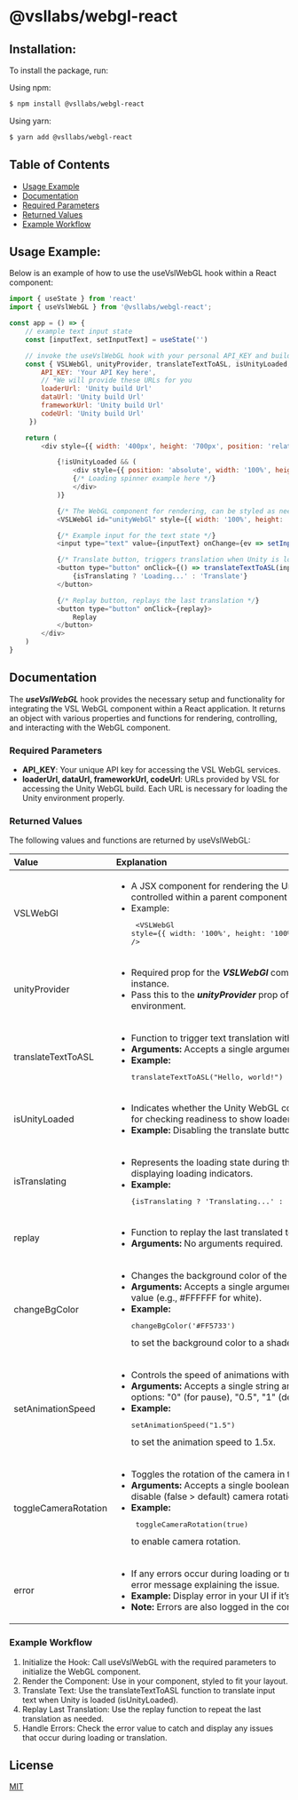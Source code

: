 # @vsllabs/webgl-react


## Installation:

To install the package, run:

Using npm:
```bash
$ npm install @vsllabs/webgl-react
```

Using yarn:
```bash
$ yarn add @vsllabs/webgl-react
```


## Table of Contents

- [Usage Example](#usage-example)
- [Documentation](#documentation)
- [Required Parameters](#required-parameters)
- [Returned Values](#returned-values)
- [Example Workflow](#example-workflow)


## Usage Example:

Below is an example of how to use the useVslWebGL hook within a React component:


```js
import { useState } from 'react'
import { useVslWebGL } from '@vsllabs/webgl-react';

const app = () => {
    // example text input state
    const [inputText, setInputText] = useState('')

    // invoke the useVslWebGL hook with your personal API_KEY and build URLs
    const { VSLWebGl, unityProvider, translateTextToASL, isUnityLoaded, isTranslating, replay } = useVslWebGL({
        API_KEY: 'Your API Key here',
        // *We will provide these URLs for you
        loaderUrl: 'Unity build Url'
        dataUrl: 'Unity build Url'
        frameworkUrl: 'Unity build Url'
        codeUrl: 'Unity build Url'
     })

    return (
        <div style={{ width: '400px', height: '700px', position: 'relative', margin: 'auto' }}>

            {!isUnityLoaded && (
                <div style={{ position: 'absolute', width: '100%', height: '100%', top: 0, left: 0, background: '#999' }}>
                {/* Loading spinner example here */}
                </div>
            )}

            {/* The WebGL component for rendering, can be styled as needed */}
            <VSLWebGl id="unityWebGl" style={{ width: '100%', height: '100%' }} unityProvider={unityProvider} />

            {/* Example input for the text state */}
            <input type="text" value={inputText} onChange={ev => setInputText(ev.target.value)} />

            {/* Translate button, triggers translation when Unity is loaded and input is provided */}
            <button type="button" onClick={() => translateTextToASL(inputText)}>
                {isTranslating ? 'Loading...' : 'Translate'}
            </button>

            {/* Replay button, replays the last translation */}
            <button type="button" onClick={replay}>
                Replay
            </button>
        </div>
    )
}
```


## Documentation

The ***useVslWebGL*** hook provides the necessary setup and functionality for integrating the VSL WebGL component within a React application. It returns an object with various properties and functions for rendering, controlling, and interacting with the WebGL component.


### Required Parameters
 * **API_KEY**: Your unique API key for accessing the VSL WebGL services.
 * **loaderUrl, dataUrl, frameworkUrl, codeUrl**: URLs provided by VSL for accessing the Unity WebGL build. Each URL is necessary for loading the Unity environment properly.


### Returned Values

The following values and functions are returned by useVslWebGL:

| Value         | Explanation                                                                           |
| :------------ | :------------------------------------------------------------------------------------ |
| VSLWebGl | <ul><li>A JSX component for rendering the Unity WebGL. Can be styled and controlled within a parent component or container.</li><li>Example: <br><pre lang="javascript"> <VSLWebGl style={{ width: '100%', height: '100%' }} unityProvider={unityProvider} /> </pre></li></ul>  |
| unityProvider | <ul><li>Required prop for the ***VSLWebGl*** component, provides the Unity instance.</li><li>Pass this to the ***unityProvider*** prop of *VSLWebGl* to initialize the Unity environment.</li></ul>  |
| translateTextToASL | <ul><li>Function to trigger text translation within the Unity WebGL.</li><li>**Arguments:** Accepts a single argument (the text to translate).</li><li>**Example:** <pre lang="javascript"> translateTextToASL("Hello, world!") </pre></li></ul>  |
| isUnityLoaded | <ul><li>Indicates whether the Unity WebGL component has fully loaded. Useful for checking readiness to show loaders and before triggering translation.</li><li>**Example:** Disabling the translate button until Unity is ready.</li></ul>  |
| isTranslating | <ul><li>Represents the loading state during the translation process. Helpful for displaying loading indicators.</li><li>**Example:** <pre lang="javascript"> {isTranslating ? 'Translating...' : 'Translate'} </pre></li></ul>  |
| replay | <ul><li>Function to replay the last translated text within the Unity WebGL.</li><li>**Arguments:** No arguments required.</li></ul>  |
| changeBgColor | <ul><li>Changes the background color of the WebGL component.</li><li>**Arguments:** Accepts a single argument, a string representing a hex color value (e.g., #FFFFFF for white).</li><li>**Example:** <pre lang="javascript"> changeBgColor('#FF5733') </pre> to set the background color to a shade of orange.</li></ul>  |
| setAnimationSpeed | <ul><li>Controls the speed of animations within the WebGL environment.</li><li>**Arguments:** Accepts a single string argument, which can be one of four options: "0" (for pause), "0.5", "1" (default), or "1.5".</li><li>**Example:** <pre lang="javascript"> setAnimationSpeed("1.5") </pre> to set the animation speed to 1.5x.</li></ul>  |
| toggleCameraRotation | <ul><li>Toggles the rotation of the camera in the WebGL environment.</li><li>**Arguments:** Accepts a single boolean argument to enable (true) or disable (false > default) camera rotation.</li><li>**Example:** <pre lang="javascript"> toggleCameraRotation(true) </pre> to enable camera rotation.</li></ul>  |
| error | <ul><li>If any errors occur during loading or translation, this string provides an error message explaining the issue.</li><li>**Example:** Display error in your UI if it’s not an empty string.</li><li>**Note:** Errors are also logged in the console</li></ul>  |



### Example Workflow

 1. Initialize the Hook: Call useVslWebGL with the required parameters to initialize the WebGL component.
 2. Render the Component: Use <VSLWebGl /> in your component, styled to fit your layout.
 3. Translate Text: Use the translateTextToASL function to translate input text when Unity is loaded (isUnityLoaded).
 4. Replay Last Translation: Use the replay function to repeat the last translation as needed.
 5. Handle Errors: Check the error value to catch and display any issues that occur during loading or translation.


 ## License

[MIT](LICENSE)